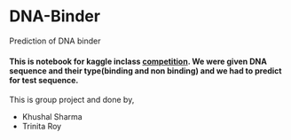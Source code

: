 # DNA-Binder
Prediction of DNA binder

#### This is notebook for kaggle inclass [competition](https://www.kaggle.com/c/mlba1/overview/description). We were given DNA sequence and their type(binding and non binding) and we had to predict for test sequence.

This is group project and done by,
- Khushal Sharma
- Trinita Roy
